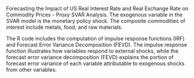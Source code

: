 Forecasting the Impact of US Real Interest Rate and Real Exchange Rate on Commodity Prices - Proxy SVAR Analysis. The exogenous variable in the SVAR model is the monetary policy shock. The composite commodities of interest include metals, food, and raw materials.

The R code includes the computation of impulse response functions (IRF) and Forecast Error Variance Decomposition (FEVD). The impulse response function illustrates how variables respond to external shocks, while the forecast error variance decomposition (FEVD) explains the portion of forecast error variance of each variable attributable to exogenous shocks from other variables.




